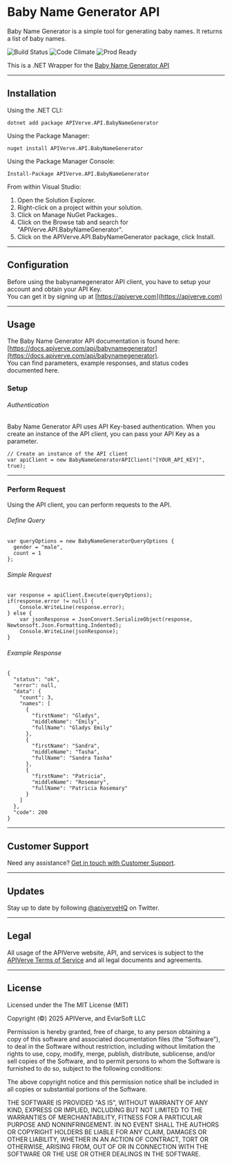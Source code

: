 Baby Name Generator API
============

Baby Name Generator is a simple tool for generating baby names. It returns a list of baby names.

![Build Status](https://img.shields.io/badge/build-passing-green)
![Code Climate](https://img.shields.io/badge/maintainability-B-purple)
![Prod Ready](https://img.shields.io/badge/production-ready-blue)

This is a .NET Wrapper for the [Baby Name Generator API](https://apiverve.com/marketplace/api/babynamegenerator)

---

## Installation

Using the .NET CLI:
```
dotnet add package APIVerve.API.BabyNameGenerator
```

Using the Package Manager:
```
nuget install APIVerve.API.BabyNameGenerator
```

Using the Package Manager Console:
```
Install-Package APIVerve.API.BabyNameGenerator
```

From within Visual Studio:

1. Open the Solution Explorer.
2. Right-click on a project within your solution.
3. Click on Manage NuGet Packages..
4. Click on the Browse tab and search for "APIVerve.API.BabyNameGenerator".
5. Click on the APIVerve.API.BabyNameGenerator package, click Install.


---

## Configuration

Before using the babynamegenerator API client, you have to setup your account and obtain your API Key.  
You can get it by signing up at [https://apiverve.com](https://apiverve.com)

---

## Usage

The Baby Name Generator API documentation is found here: [https://docs.apiverve.com/api/babynamegenerator](https://docs.apiverve.com/api/babynamegenerator).  
You can find parameters, example responses, and status codes documented here.

### Setup

###### Authentication
Baby Name Generator API uses API Key-based authentication. When you create an instance of the API client, you can pass your API Key as a parameter.

```
// Create an instance of the API client
var apiClient = new BabyNameGeneratorAPIClient("[YOUR_API_KEY]", true);
```

---


### Perform Request
Using the API client, you can perform requests to the API.

###### Define Query

```
var queryOptions = new BabyNameGeneratorQueryOptions {
  gender = "male",
  count = 1
};
```

###### Simple Request

```
var response = apiClient.Execute(queryOptions);
if(response.error != null) {
	Console.WriteLine(response.error);
} else {
    var jsonResponse = JsonConvert.SerializeObject(response, Newtonsoft.Json.Formatting.Indented);
    Console.WriteLine(jsonResponse);
}
```

###### Example Response

```
{
  "status": "ok",
  "error": null,
  "data": {
    "count": 3,
    "names": [
      {
        "firstName": "Gladys",
        "middleName": "Emily",
        "fullName": "Gladys Emily"
      },
      {
        "firstName": "Sandra",
        "middleName": "Tasha",
        "fullName": "Sandra Tasha"
      },
      {
        "firstName": "Patricia",
        "middleName": "Rosemary",
        "fullName": "Patricia Rosemary"
      }
    ]
  },
  "code": 200
}
```

---

## Customer Support

Need any assistance? [Get in touch with Customer Support](https://apiverve.com/contact).

---

## Updates
Stay up to date by following [@apiverveHQ](https://twitter.com/apiverveHQ) on Twitter.

---

## Legal

All usage of the APIVerve website, API, and services is subject to the [APIVerve Terms of Service](https://apiverve.com/terms) and all legal documents and agreements.

---

## License
Licensed under the The MIT License (MIT)

Copyright (&copy;) 2025 APIVerve, and EvlarSoft LLC

Permission is hereby granted, free of charge, to any person obtaining a copy of this software and associated documentation files (the "Software"), to deal in the Software without restriction, including without limitation the rights to use, copy, modify, merge, publish, distribute, sublicense, and/or sell copies of the Software, and to permit persons to whom the Software is furnished to do so, subject to the following conditions:

The above copyright notice and this permission notice shall be included in all copies or substantial portions of the Software.

THE SOFTWARE IS PROVIDED "AS IS", WITHOUT WARRANTY OF ANY KIND, EXPRESS OR IMPLIED, INCLUDING BUT NOT LIMITED TO THE WARRANTIES OF MERCHANTABILITY, FITNESS FOR A PARTICULAR PURPOSE AND NONINFRINGEMENT. IN NO EVENT SHALL THE AUTHORS OR COPYRIGHT HOLDERS BE LIABLE FOR ANY CLAIM, DAMAGES OR OTHER LIABILITY, WHETHER IN AN ACTION OF CONTRACT, TORT OR OTHERWISE, ARISING FROM, OUT OF OR IN CONNECTION WITH THE SOFTWARE OR THE USE OR OTHER DEALINGS IN THE SOFTWARE.